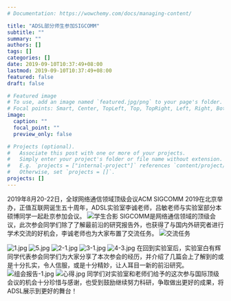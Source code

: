 ```yaml
---
# Documentation: https://wowchemy.com/docs/managing-content/

title: "ADSL部分师生参加SIGCOMM"
subtitle: ""
summary: ""
authors: []
tags: []
categories: []
date: 2019-09-10T10:37:49+08:00
lastmod: 2019-09-10T10:37:49+08:00
featured: false
draft: false

# Featured image
# To use, add an image named `featured.jpg/png` to your page's folder.
# Focal points: Smart, Center, TopLeft, Top, TopRight, Left, Right, BottomLeft, Bottom, BottomRight.
image:
  caption: ""
  focal_point: ""
  preview_only: false

# Projects (optional).
#   Associate this post with one or more of your projects.
#   Simply enter your project's folder or file name without extension.
#   E.g. `projects = ["internal-project"]` references `content/project/deep-learning/index.md`.
#   Otherwise, set `projects = []`.
projects: []
---
```

2019年8月20-22日，全球网络通信领域顶级会议ACM SIGCOMM 2019在北京举办，正值互联网诞生五十周年，ADSL实验室李诚老师，吕敏老师与实验室部分本硕博同学一起赴京参加会议。
![学生合影](学生合影.png)
SIGCOMM是网络通信领域的顶级会议，此次参会同学们除了了解最前沿的研究报告外，也获得了与国内外研究者进行学术交流的好机会，李诚老师也为大家布置了交流任务。
![交流任务](交流任务.png)

![1.jpg](1.jpg)
![5.jpg](5.jpg)
![2-1.jpg](2-1.jpg)
![3-1.jpg](3-1.jpg)
![4-3.jpg](4-3.jpg)
在回到实验室后，实验室白有辉同学代表参会同学们为大家分享了本次参会的经历，并介绍了几篇会上了解到的或是十分扎实，令人信服，或是十分精妙，让人耳目一新的前沿研究。
![组会报告-1.jpg](组会报告-1.jpg)
![心得.jpg](心得.jpg)
同学们对实验室和老师们给予的这次参与国际顶级会议的机会十分珍惜与感谢，也受到鼓励继续努力科研，争取做出更好的成果，将ADSL展示到更好的舞台！